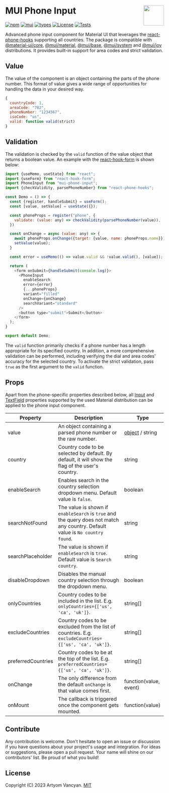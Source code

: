# MUI Phone Input <img src="https://github.com/typesnippet.png" align="right" height="64" />

[![npm](https://img.shields.io/npm/v/mui-phone-input)](https://www.npmjs.com/package/mui-phone-input)
[![mui](https://img.shields.io/badge/Mui%204%20%7C%20Mui%205%20%7C%20Joy-blue)](https://mui.com/)
[![types](https://img.shields.io/npm/types/mui-phone-input)](https://www.npmjs.com/package/mui-phone-input)
[![License](https://img.shields.io/npm/l/mui-phone-input)](https://github.com/typesnippet/mui-phone-input/blob/master/LICENSE)
[![Tests](https://github.com/typesnippet/mui-phone-input/actions/workflows/tests.yml/badge.svg)](https://github.com/typesnippet/mui-phone-input/actions/workflows/tests.yml)

Advanced phone input component for Material UI that leverages the [react-phone-hooks](https://www.npmjs.com/package/react-phone-hooks) supporting all countries. The package is compatible with [@material-ui/core](https://v4.mui.com/), [@mui/material](https://mui.com/), [@mui/base](https://mui.com/base-ui/getting-started/), [@mui/system](https://mui.com/system/getting-started/) and [@mui/joy](https://mui.com/joy-ui/getting-started/) distributions. It provides built-in support for area codes and strict validation.

## Value

The value of the component is an object containing the parts of the phone number. This format of value gives a wide range of opportunities for handling the data in your desired way.

```javascript
{
  countryCode: 1,
  areaCode: "702",
  phoneNumber: "1234567",
  isoCode: "us",
  valid: function valid(strict)
}
```

## Validation

The validation is checked by the `valid` function of the value object that returns a boolean value. An example with the [react-hook-form](https://www.npmjs.com/package/react-hook-form) is shown below:

```javascript
import {useMemo, useState} from "react";
import {useForm} from "react-hook-form";
import PhoneInput from "mui-phone-input";
import {checkValidity, parsePhoneNumber} from "react-phone-hooks";

const Demo = () => {
  const {register, handleSubmit} = useForm();
  const [value, setValue] = useState({});

  const phoneProps = register("phone", {
    validate: (value: any) => checkValidity(parsePhoneNumber(value)),
  })

  const onChange = async (value: any) => {
    await phoneProps.onChange({target: {value, name: phoneProps.name}});
    setValue(value);
  }

  const error = useMemo(() => value.valid && !value.valid(), [value]);

  return (
    <form onSubmit={handleSubmit(console.log)}>
      <PhoneInput
        enableSearch
        error={error}
        {...phoneProps}
        variant="filled"
        onChange={onChange}
        searchVariant="standard"
      />
      <button type="submit">Submit</button>
    </form>
  );
}

export default Demo;
```

The `valid` function primarily checks if a phone number has a length appropriate for its specified country. In addition, a more comprehensive validation can be performed, including verifying the dial and area codes' accuracy for the selected country. To activate the strict validation, pass `true` as the first argument to the `valid` function.

## Props

Apart from the phone-specific properties described below, all [Input](https://mui.com/material-ui/api/input/#props) and [TextField](https://mui.com/material-ui/api/text-field/#props) properties supported by the used Material distribution can be applied to the phone input component.

| Property           | Description                                                                                                                   | Type                      |
|--------------------|-------------------------------------------------------------------------------------------------------------------------------|---------------------------|
| value              | An object containing a parsed phone number or the raw number.                                                                 | [object](#value) / string |
| country            | Country code to be selected by default. By default, it will show the flag of the user's country.                              | string                    |
| enableSearch       | Enables search in the country selection dropdown menu. Default value is `false`.                                              | boolean                   |
| searchNotFound     | The value is shown if `enableSearch` is `true` and the query does not match any country. Default value is `No country found`. | string                    |
| searchPlaceholder  | The value is shown if `enableSearch` is `true`. Default value is `Search country`.                                            | string                    |
| disableDropdown    | Disables the manual country selection through the dropdown menu.                                                              | boolean                   |
| onlyCountries      | Country codes to be included in the list. E.g. `onlyCountries={['us', 'ca', 'uk']}`.                                          | string[]                  |
| excludeCountries   | Country codes to be excluded from the list of countries. E.g. `excludeCountries={['us', 'ca', 'uk']}`.                        | string[]                  |
| preferredCountries | Country codes to be at the top of the list. E.g. `preferredCountries={['us', 'ca', 'uk']}`.                                   | string[]                  |
| onChange           | The only difference from the default `onChange` is that value comes first.                                                    | function(value, event)    |
| onMount            | The callback is triggered once the component gets mounted.                                                                    | function(value)           |

## Contribute

Any contribution is welcome. Don't hesitate to open an issue or discussion if you have questions about your project's usage and integration. For ideas or suggestions, please open a pull request. Your name will shine on our contributors' list. Be proud of what you build!

## License

Copyright (C) 2023 Artyom Vancyan. [MIT](https://github.com/typesnippet/mui-phone-input/blob/master/LICENSE)
